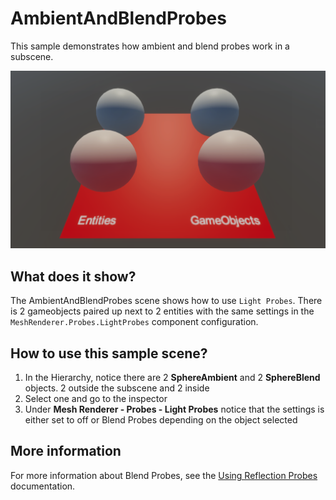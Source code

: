 # AmbientAndBlendProbes

This sample demonstrates how ambient and blend probes work in a subscene.

<img src="../../../READMEimages/AmbientAndBlendProbes.png" width="600">

## What does it show?

The AmbientAndBlendProbes scene shows how to use `Light Probes`. There is 2 gameobjects paired up next to 2 entities with the same settings in the `MeshRenderer.Probes.LightProbes` component configuration.

## How to use this sample scene?

1. In the Hierarchy, notice there are 2 **SphereAmbient** and 2 **SphereBlend** objects. 2 outside the subscene and 2 inside
2. Select one and go to the inspector
3. Under **Mesh Renderer - Probes - Light Probes** notice that the settings is either set to off or Blend Probes depending on the object selected

## More information

For more information about Blend Probes, see the [Using Reflection Probes](https://docs.unity3d.com/Manual/UsingReflectionProbes.html) documentation.
